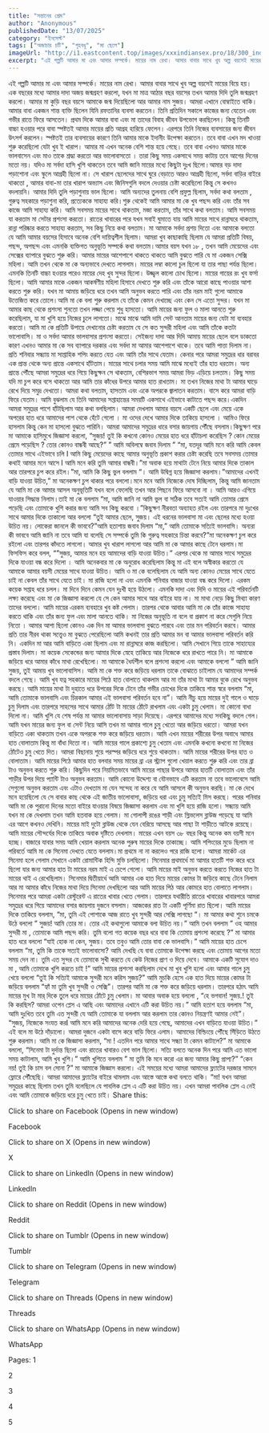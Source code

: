 ```yaml
---
title: "সন্তানের প্রেম"
author: "Anonymous"
publishedDate: "13/07/2025"
category: "ইনসেস্ট"
tags: ["অজাচার চটি", "গৃহবধূ", "মা ছেলে"]
imageUrl: "http://i1.eastcontent.top/images/xxxindiansex.pro/18/300_indian.jpg"
excerpt: "এই গল্পটি আমার মা এবং আমার সম্পর্কে। মায়ের নাম রেখা। আমার বাবার সাথে খুব অল্প বয়সেই মায়ের বিয়ে হয়। এক বছরের মধ্যে আমার দাদা অজয় জন্মগ্রহণ করলো, যখন মা মাত্র আঠার বছর বয়সের তখন আমার দিদি তুলি জন্মগ্..."
---
```


এই গল্পটি আমার মা এবং আমার সম্পর্কে। মায়ের নাম রেখা। আমার বাবার সাথে খুব অল্প বয়সেই মায়ের বিয়ে হয়। এক বছরের মধ্যে আমার দাদা অজয় জন্মগ্রহণ করলো, যখন মা মাত্র আঠার বছর বয়সের তখন আমার দিদি তুলি জন্মগ্রহণ করলো। আমার মা কুড়ি বছর বয়সে আমাকে জন্ম দিয়েছিলো আর আমার নাম সুজয়। আমরা এখানে বোম্বাইতে থাকি।আমার বাবা একজন শান্ত ব্যক্তি ছিলেন যিনি রফতানির ব্যবসা করতেন। তিনি প্রতিদিন সকালে কাজের জন্য যেতেন এবং গভীর রাতে ফিরে আসতেন। প্রথম দিকে আমার বাবা এবং মা তাদের বিবাহ জীবন উপভোগ করছিলেন। কিন্তু তিনটি বাচ্চা হওয়ার পরে বাবা স্পষ্টতই আমার মায়ের প্রতি আগ্রহ হারিয়ে ফেলেন। এরপরে তিনি নিজের ব্যবসায়ের জন্য জীবন উৎসর্গ করলেন। স্পষ্টতই তার ব্যবসায়ের কারণে তিনি আমার মাকে ইদানীং উপেক্ষা করতেন। তবে বাবা এখন মদ খাওয়া শুরু করেছিলো যেটা খুব ই খারাপ। আমার মা এখন অনেক বেশি শান্ত হয়ে গেছে। তবে বাবা এখনও আমার মাকে ভালবাসেন এবং মাও তাকে শ্রদ্ধা করতো আর ভালোবাসতো । তারা কিছু সময় একসাথে সময় কাটায় তবে আগের দিনের মতো নয়। যদিও মা সর্বদা হাসি খুশি থাকতেন তবে আমি জানি মায়ের মধ্যে কিছুটা দুঃখ ছিলো।আমার বড় দাদা পড়াশোনা এবং স্কুলে আগ্রহী ছিলো না। সে খারাপ ছেলেদের সাথে ঘুরে বেড়াতে আরও আগ্রহী ছিলো, সর্বদা বাড়ির বাইরে থাকতো , আমার বাবা-মা তার খারাপ অভ্যাস এবং জিনিসগুলি বদলে দেওয়ার চেষ্টা করেছিলো কিন্তু সে কখনও বদলায়নি। আমার দিদি তুলি পড়াশুনায় ভাল ছিলো। আমি অন্যদের তুলনায় বেশি প্রফুল্ল ছিলাম, সর্বদা কথা বলতাম , গুরুত্ব সহকারে পড়াশুনা করি, প্রত্যেককে সাহায্য করি।শুরু থেকেই আমি আমার মা কে খুব পছন্দ করি এবং তাঁর সব কাজে আমি সাহায্য করি। আমি সবসময় মায়ের সাথে থাকতাম, মজা করতাম, তাঁর সাথে কথা বলতাম। আমি সবসময় যা করতাম মা সেটার প্রশংসা করতো। রাতের খাবারের পরে যখন সবাই ঘুমাতে যায় আমি মায়ের সাথে রান্নাঘরে থাকতাম, রান্না পরিষ্কার করতে সাহায্য করতাম, সব কিছু নিয়ে কথা বলতাম। মা আমাকে সর্বদা প্রশয় দিতো এবং আমাকে বলতো যে আমি আমার বয়সের হিসাবে অনেক বেশি দায়িত্বশীল ছিলাম। আমরা খুব কাছাকাছি ছিলাম যে আমরা প্রতিটি বিষয়, পছন্দ, অপছন্দ এবং এমনকি ব্যক্তিগত অনুভূতি সম্পর্কে কথা বলতাম।আমার বয়স যখন ১৮ , তখন আমি মেয়েদের এবং সেক্সের ব্যাপারে বুঝতে শুরু করি। আমার মায়ের আশেপাশে থাকতে থাকতে আমি বুঝতে পারি যে মা একজন সেক্সি মহিলা। আমি তখন থেকে মা কে অন্যভাবে দেখতে লাগলাম। মায়ের লম্বা কালো চুল ছিলো যা তার পাছা পর্যন্ত ছিলো। এমনকি তিনটি বাচ্চা হওয়ার পরেও মায়ের দেহ খুব সুন্দর ছিলো। উজ্জ্বল কালো চোখ ছিলো। মায়ের গায়ের রং খুব ফর্সা ছিলো। আমি আমার মাকে একজন আকর্ষণীয় মহিলা হিসাবে দেখতে শুরু করি এবং তাঁকে আরো কাছে পাওয়ার আশা করতে শুরু করি। যখন মা আমায় জড়িয়ে ধরে তখন আমি অনুভব করতে পারি এবং তাঁর নরম মাই গুলো আমাকে উত্তেজিত করে তোলে।আমি মা কে বলা শুরু করলাম যে তাঁকে কেমন দেখাচ্ছে এবং কেন সে এতো সুন্দর। যখন মা আমার কাছ থেকে প্রশংসা শুনতো তখন লজ্জা পেয়ে শুধু হাসতো। আমি মায়ের জন্য ফুল ও মালা আনতে শুরু করেছিলাম, যা মা খুশি হয়ে নিজের চুলে লাগতো। মাঝে মাঝে আমি দামি সেন্ট আনতাম মায়ের জন্য যেটা মা ব্যবহার করতো। আমি মা কে প্রতিটি উপায়ে দেখানোর চেষ্টা করতাম যে সে কত সুন্দরী মহিলা এবং আমি তাঁকে কতটা ভালোবাসি। মা ও সর্বদা আমার ভালবাসার প্রশংসা করতো। সেইজন্য দাদা আর দিদি আমায় মায়ের ছেলে বলে ডাকতো কারণ এখনও আমার মা কে সব ব্যাপারে দরকার এবং সর্বদা মা আমার আশেপাশে থাকে। তবে আমি পাত্তা দিলাম না।
প্রতি শনিবার সন্ধ্যায় মা সাপ্তাহিক শপিং করতে যেত এবং আমি তাঁর সাথে যেতাম। কেনার পরে আমরা সমুদ্রের ধার বরাবর এক প্রান্ত থেকে অন্য প্রান্তে একসাথে হাঁটতাম। মায়ের সাথে চলার সময় আমি মাঝে মধ্যেই তাঁর হাত ধরতাম। অন্য প্রান্তে পৌঁছে আমরা সমুদ্রের ধরে গিয়ে কিছুক্ষন সে থাকতাম, বেশিরভাগ সময় আমরা ভিড় এড়িয়ে চলতাম। কিছু সময় যদি মা চুপ করে বসে থাকতো আর আমি তার কাঁধের উপরে আমার হাত রাখতাম। মা তখন নিজের মাথা টা আমার ঘাড়ে রেখে দিয়ে সমুদ্র দেখতো। আমরা কথা বলতাম, হাসতাম এবং একে অপরকে জ্বালাতন করতাম। বাসে করে আমরা বাড়ি ফিরে যেতাম। আমি বুঝলাম যে তিনি আমাদের সপ্তাহান্তের সময়টি একসাথে এইভাবে কাটাতে পছন্দ করে।একদিন আমরা সমুদ্রের পাশে হাঁটছিলাম আর কথা বলছিলাম। আমরা দেখলাম আমার বয়সে একটি ছেলে এবং মেয়ে একে অপরের হাত ধরে আমাদের পাশ থেকে হেঁটে গেলো । মা ওদের দেখে আমার দিকে তাকিয়ে হাসলো । আমিও ফিরে হাসলাম কিন্তু কেন মা হাসলো বুঝতে পারিনি। আমরা আমাদের সমুদ্রের ধারে বসার জায়গায় পৌঁছে বসলাম।কিছুক্ষণ পরে মা আমাকে হাসিমুখে জিজ্ঞাসা করলো, “সুজয়! তুই কি কখনো কোনও মেয়ের হাত ধরে হাঁটাচলা করেছিস ? কোন মেয়ের প্রেমে পড়েছিস ? তোর কোনও বান্ধবী আছে?” ” আমি অবিলম্বে জবাব দিলাম ” “মা, যতদূর আমি মনে করি আমি কেবল তোমার সাথে এইভাবে চলি I আমি কিছু মেয়েদের কাছে আমার অনুভূতি প্রকাশ করার চেষ্টা করেছি তবে সবসময় তোমার কথাই আমার মনে আসে I আমি মনে করি তুমি আমার বান্ধবী।”মা অবাক হয়ে মাথাটা টেনে নিয়ে আমার দিকে তাকাল আর তারপরে চুপ করে রইল।”মা, আমি কি কিছু ভুল বললাম “। আমি উদ্বিগ্ন হয়ে জিজ্ঞাসা করলাম।”আমাদের এখনই বাড়ি যাওয়া উচিত,” মা অনেকক্ষণ চুপ থাকার পরে বললো।মনে মনে আমি নিজেকে দোষ দিচ্ছিলাম, কিন্তু আমি জানতাম যে আমি মা কে আমার আসল অনুভূতিটি যখন বলে ফেলেছি তখন আর পিছনে ফিরে আসবো না । আমি আরও এগিয়ে যাওয়ার সিদ্ধান্ত নিলাম।তাই মা কে বললাম “মা, আমি জানি না আমি ভুল বা সঠিক তবে সত্যই আমি তোমার প্রেমে পড়েছি এবং তোমাকে খুশি করার জন্য আমি সব কিছু করবো ।”কিছুক্ষণ নীরবতা অব্যাহত রইল এবং তারপরে মা দুঃখের সাথে আমার দিকে তাকালো আর বললো “তুই আমার ছেলে, সুজয়। এই ধরনের ভালবাসা মা এবং ছেলের মধ্যে হওয়া উচিত নয়। লোকেরা জানলে কী ভাববে?”আমি হতাশায় জবাব দিলাম “মা,” আমি তোমাকে সত্যিই ভালবাসি। অন্যরা কী ভাববে আমি জানি না তবে আমি যা বলেছি সে সম্পর্কে তুমি কি গুরুত্ব সহকারে চিন্তা করবে?”মা অনেকক্ষণ চুপ করে রইলো এবং তারপর কাঁদতে লাগলো। আমার খুব খারাপ লাগলো আর আমি মা কে আমার কাছে টেনে ধরলাম।মা ফিসফিস করে বলল, “”সুজয়, আমার মনে হয় আমাদের বাড়ি যাওয়া উচিত।”
এরপর থেকে মা আমার সাথে সমুদ্রের দিকে যাওয়া বন্ধ করে দিলো । আমি অনেকবার মা কে অনুরোধ করেছিলাম কিন্তু মা এই বলে অস্বীকার করতো যে আমাকে আমার বয়সী মেয়ের সাথে যাওয়া উচিত। আমি ও মা কে বলেছিলাম যে আমি অন্য কোনও মেয়ের সাথে যেতে চাই না কেবল তাঁর সাথে যেতে চাই। মা রাজি হলো না এবং এমনকি শনিবার বাজার যাওয়া বন্ধ করে দিলো। এরকম কয়েক সপ্তাহ ধরে চলল। মা দিনে দিনে কেমন যেন দুঃখী হয়ে উঠলো। এমনকি দাদা এবং দিদি ও মায়ের এই পরিবর্তনটি লক্ষ্য করেছে এবং মা কে জিজ্ঞাসা করলো যে সে কেন আমার সাথে আর বাইরে যায় না।
মা মাথা নেড়ে কিছু মিথ্যা কারণ তাদের বললো। আমি মায়ের এরকম ব্যবহারে খুব কষ্ট পেলাম।
তারপর থেকে আবার আমি মা কে তাঁর কাজে সাহায্য করতে থাকি এবং তাঁর জন্য ফুল এবং মালা আনতে থাকি। মা নিজের অনুভূতি না বলে বা প্রকাশ না করে সেগুলি নিয়ে নিতো । আমার আশা ছিলো কোনও এক দিন মা আমার ভালবাসা বুঝতে পারবে এবং তার মন পরিবর্তন করবে। আমার প্রতি তার নীরব থাকা সত্ত্বেও মা বুঝতে পেরেছিলো আমি কখনই তার প্রতি আমার মন বা আমার ভালবাসা পরিবর্তন করি নি। একদিন মা আর আমি বাড়িতে একা ছিলাম এবং মা রান্নাঘরে কাজ করছিলো। আমি সেখানে গিয়ে তাকে সাহায্যের প্রস্তাব দিলাম। মা কয়েক সেকেন্ডের জন্য আমার দিকে স্নেহে তাকিয়ে আর নিজেকে ধরে রাখতে পারে নি। মা আমাকে জড়িয়ে ধরে আমার কাঁধে মাথা রেখেছিলো। মা আমাকে ধৈর্যশীল বলে প্রশংসা করলো এবং আমাকে বললো ” আমি জানি সুজয়, তুই আমায় খুব ভালোবাসিস।
আমি মা কে শক্ত করে জড়িয়ে ধরলাম তাকে বোঝাতে চাইলাম যে আমাদের সম্পর্ক বদলে গেছে। আমি খুব যত্ন সহকারে মায়ের পিঠে হাত বোলাতে থাকলাম আর মা তাঁর মাথা টা আমার বুকে রেখে অনুভব করছে।
আমি মায়ের মাথা টা দুহাতে ধরে উপরের দিকে টেনে তাঁর গভীর চোখের দিকে তাকিয়ে শান্ত স্বরে বললাম “মা, আমি তোমাকে ভালবাসি এবং চিরকাল আমার এই ভালবাসা পরিবর্তন হবে না”।
আমি নীচু হয়ে মায়ের দুই গালে ও ঘাড়ে চুমু দিলাম এবং তারপরে সাহসের সাথে আমার ঠোঁট টা মায়ের ঠোঁটে রাখলাম এবং একটা চুমু খেলাম। মা কোনো বাধা দিলো না। আমি খুশি যে শেষ পর্যন্ত মা আমার ভালোবাসায় সাড়া দিয়েছে।
এরপরে আমাদের মধ্যে সবকিছু বদলে গেল। আমি যখন মায়ের জন্য ফুল বা সেন্ট নিয়ে আসি তখন মা আমার গালে চুমু খেতো আর জড়িয়ে ধরতো। আমরা যখন বাড়িতে একা থাকতাম তখন একে অপরকে শক্ত করে জড়িয়ে ধরতাম। আমি এখন মায়ের শরীরের উপর অবাধে আমার হাত বোলাতাম কিন্তু মা বাঁধা দিতো না। আমি মায়ের গালে প্রকাশ্যে চুমু খেতাম এবং এমনকি কখনো কখনো মা নিজের ঠোঁটেও চুমু খেতে দিত। আমরা বিছানায় শুয়ে পরস্পর জড়িয়ে ধরে শুয়ে থাকতাম। আমি মায়ের শরীরের উপর হাত ও বোলাতাম।
আমি মায়ের পিঠে আমার হাত বলবার সময় মায়ের ব্রা এর স্ট্র্যাপ গুলো খেয়াল করতে শুরু করি এবং তার ব্রা টাও অনুভব করতে শুরু করি। কিছুদিন পরে নিয়মিতভাবে আমি মায়ের পাছার উপরে আমার হাতটি বোলাতাম এবং তাঁর শাড়ীর উপর দিয়ে প্যান্টি টাও অনুভব করতাম। আমি কোনো উদ্দেশ্য বা যৌনভাবে এটি করতাম না তবে ভালোবেসে আমি সেগুলো অনুভব করতাম এবং এটাও দেখতাম মা যেন সন্দেহ না করে যে আমি আসলে কী অনুভব করছি। মা কে দেখে মনে হয়েছিলো যে সে বাবার কাছ থেকে এই জাতীয় ভালোবাসা, জড়িয়ে ধরা এবং চুমু সত্যিই মিস করছে।
পরের শনিবার আমি মা কে পুরানো দিনের মতো বাইরে যাওয়ার বিষয়ে জিজ্ঞাসা করলাম এবং মা খুশি হয়ে রাজি হলো। সন্ধ্যায় আমি যখন মা কে দেখলাম তখন আমি হতবাক হয়ে গেলাম। মা গোলাপী রঙের শাড়ী এবং স্লিভলেস ব্লাউজ পড়েছে যা আমি এর আগে কখনও দেখিনি। মায়ের মাই দুটো ব্লাউজ থেকে যেন বেরিয়ে আসছে আর পাছা টা শাড়ীতে আটকে রয়েছে। আমি মায়ের সৌন্দর্যের দিকে তাকিয়ে অবাক দৃষ্টিতে দেখলাম। মায়ের এখন বয়স ৩৮ বছর কিন্তু অনেক কম বয়সী মনে হচ্ছে। বাজারে যাবার সময় আমি খেয়াল করলাম অনেক পুরুষ মায়ের দিকে তাকাচ্ছে।
আমি শপিংয়ের মুডে ছিলাম না পরিবর্তে আমি মা কে সিনেমা দেখতে যেতে বললাম।মা প্রথমে না না করলেও পরে রাজি হলো। আমরা মার্কেট এর সিনেমা হলে গেলাম সেখানে একটা রোমান্টিক হিন্দি মুভি চলছিলো। সিনেমার প্রথমার্ধে মা আমার হাতটি শক্ত করে ধরে ছিলো যার জন্য আমার হাত টা মায়ের নরম মাই এ চেপে গেলো। আমি মায়ের মাই অনুভব করতে করতে নিজের হাত টা মায়ের থাই এ রেখেছিলাম। সিনেমার দ্বিতীয়ার্ধে আমি আমার এক হাত দিয়ে মায়ের কোমর টা জড়িয়ে কাছে টেনে নিলাম আর মা আমার কাঁধে নিজের মাথা দিয়ে সিনেমা দেখছিলো আর আমি মায়ের পিঠ আর কোমরে হাত বোলাতে লাগলাম।
সিনেমার পরে আমরা একটা রেস্টুরেন্ট এ রাতের খাবার খেতে গেলাম। তারপরে যথারীতি রাতের খাবারের খাবারপরে আমরা সমুদ্রের ধরে গিয়ে আমাদের বসার জায়গায় দুজনে বসলাম। আজকের রাত টা একটি পূর্ণিমা রাত ছিলো।
আমি মায়ের দিকে তাকিয়ে বললাম, “মা, তুমি এই পোশাকে আজ রাতে খুব সুন্দরী আর সেক্সি লাগছো “। মা আমার কথা শুনে চমকে উঠে বললো ” সুজয়! আমি তোর মা। তোর এই কথাগুলো আমাকে বলা উচিত নয়।”
আমি তখন বললাম ” ওহ আমার সুন্দরী মা , তোমাকে আমি পছন্দ করি। তুমি বলো গত কয়েক বছর ধরে বাবা কি তোমায় প্রশংসা করেছে ?”
মা আমার হাত ধরে বললো “যাই হোক না কেন, সুজয়। তবে তবুও আমি তোর বাবা কে ভালবাসি।”
আমি মায়ের হাত চেপে বললাম “মা, তুমি কি তাকে সত্যই ভালোবাসো? আমি দেখছি যে বাবা তোমাকে উপেক্ষা করছে এবং তোমায় আগের মতো সময় দেন না। তুমি এত সুন্দর যে তোমাকে সুখী করতে যে কেউ নিজের প্রাণ ও দিয়ে দেবে। আমাকে একটি সুযোগ দাও মা , আমি তোমাকে খুশি করতে চাই !”
আমি মায়ের প্রশংসা করছিলাম দেখে মা খুব খুশি হলো এবং আমার গালে চুমু খেয়ে বললো “তুই কি সত্যিই আমাকে সুন্দরী মনে করিস সুজয়?” আমি মুচকি হেসে এক হাত দিয়ে মায়ের কোমর টা জড়িয়ে বললাম “হ্যাঁ মা তুমি খুব সুন্দরী ও সেক্সি”।
তারপর আমি মা কে শক্ত করে জড়িয়ে ধরলাম। তারপরে হঠাৎ আমি মায়ের মুখ টা মার্ দিকে তুলে ধরে মায়ের ঠোঁটে চুমু খেলাম।
মা আবার অবাক হয়ে বললো , “হে ভগবান! সুজয়.! তুই কি করছিস? আমরা ওপেন প্লেস এ আছি এবং আমাদের এখানে এটি করা উচিত নয়।”
আমি হতাশ হয়ে বললাম “মা, আমি দুঃখিত তবে তুমি এত সুন্দরী যে আমি তোমাকে যা বললাম আর করলাম তার কোনও নিয়ন্ত্রণই আমার নেই”।
“সুজয়, নিজেকে সংযত করI আমি মনে করি আমাদের অনেক দেরি হয়ে গেছে, আমাদের এখন বাড়িতে যাওয়া উচিত।” এই বলে মা উঠে দাঁড়ালো।
আমরা দুজনে একটা বাসে করে বাড়ি ফিরে এলাম। আমাদের বিল্ডিংয়ে পৌঁছে সিঁড়িতে উঠতে শুরু করলাম।
আমি মা কে জিজ্ঞাসা করলাম, “মা ! এতদিন পরে আমার সাথে সন্ধ্যা টা কেমন কাটালে?”
মা আমাকে বললো, “সিনেমা টা দুর্দান্ত ছিলো এবং রাতের খাবারও বেশ ভাল ছিলো। সত্যি বলতে অনেক দিন পরে আমি এত ভালো সময় কাটালাম, আমি খুব খুশি।”
আমি খুশিতে বললাম ” মা তুমি কি মনে করো এর জন্য আমার কিছু প্রাপ্য?”
“কেন নয়! তুই কি চাস বল সোনা ?” মা আমাকে জিজ্ঞাস করলো।
এই সময়ের মধ্যে আমরা আমাদের ফ্ল্যাটের দরজার সামনে ফ্লোরে পৌঁছেছি। আমরা আমাদের ফ্ল্যাটের বাইরে থামলাম এবং আস্তে আস্তে কথা বলতে থাকি।
“মা! যখন আমরা সমুদ্রের কাছে ছিলাম তখন তুমি বলেছিলে যে পাবলিক প্লেস এ এটি করা উচিত নয়। এখন আমরা পাবলিক প্লেস এ নেই এবং আমি তোমাকে জড়িয়ে ধরে চুমু খেতে চাই।
Share this:


Click to share on Facebook (Opens in new window)


Facebook




Click to share on X (Opens in new window)


X




Click to share on LinkedIn (Opens in new window)


LinkedIn




Click to share on Reddit (Opens in new window)


Reddit




Click to share on Tumblr (Opens in new window)


Tumblr




Click to share on Telegram (Opens in new window)


Telegram




Click to share on Threads (Opens in new window)


Threads




Click to share on WhatsApp (Opens in new window)


WhatsApp


Pages: 
1
 
2
 
3
 
4
 
5
